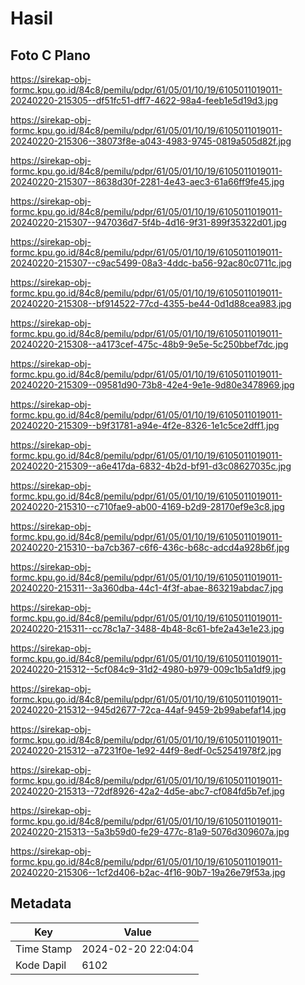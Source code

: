 # Hasil

## Foto C Plano

https://sirekap-obj-formc.kpu.go.id/84c8/pemilu/pdpr/61/05/01/10/19/6105011019011-20240220-215305--df51fc51-dff7-4622-98a4-feeb1e5d19d3.jpg

https://sirekap-obj-formc.kpu.go.id/84c8/pemilu/pdpr/61/05/01/10/19/6105011019011-20240220-215306--38073f8e-a043-4983-9745-0819a505d82f.jpg

https://sirekap-obj-formc.kpu.go.id/84c8/pemilu/pdpr/61/05/01/10/19/6105011019011-20240220-215307--8638d30f-2281-4e43-aec3-61a66ff9fe45.jpg

https://sirekap-obj-formc.kpu.go.id/84c8/pemilu/pdpr/61/05/01/10/19/6105011019011-20240220-215307--947036d7-5f4b-4d16-9f31-899f35322d01.jpg

https://sirekap-obj-formc.kpu.go.id/84c8/pemilu/pdpr/61/05/01/10/19/6105011019011-20240220-215307--c9ac5499-08a3-4ddc-ba56-92ac80c0711c.jpg

https://sirekap-obj-formc.kpu.go.id/84c8/pemilu/pdpr/61/05/01/10/19/6105011019011-20240220-215308--bf914522-77cd-4355-be44-0d1d88cea983.jpg

https://sirekap-obj-formc.kpu.go.id/84c8/pemilu/pdpr/61/05/01/10/19/6105011019011-20240220-215308--a4173cef-475c-48b9-9e5e-5c250bbef7dc.jpg

https://sirekap-obj-formc.kpu.go.id/84c8/pemilu/pdpr/61/05/01/10/19/6105011019011-20240220-215309--09581d90-73b8-42e4-9e1e-9d80e3478969.jpg

https://sirekap-obj-formc.kpu.go.id/84c8/pemilu/pdpr/61/05/01/10/19/6105011019011-20240220-215309--b9f31781-a94e-4f2e-8326-1e1c5ce2dff1.jpg

https://sirekap-obj-formc.kpu.go.id/84c8/pemilu/pdpr/61/05/01/10/19/6105011019011-20240220-215309--a6e417da-6832-4b2d-bf91-d3c08627035c.jpg

https://sirekap-obj-formc.kpu.go.id/84c8/pemilu/pdpr/61/05/01/10/19/6105011019011-20240220-215310--c710fae9-ab00-4169-b2d9-28170ef9e3c8.jpg

https://sirekap-obj-formc.kpu.go.id/84c8/pemilu/pdpr/61/05/01/10/19/6105011019011-20240220-215310--ba7cb367-c6f6-436c-b68c-adcd4a928b6f.jpg

https://sirekap-obj-formc.kpu.go.id/84c8/pemilu/pdpr/61/05/01/10/19/6105011019011-20240220-215311--3a360dba-44c1-4f3f-abae-863219abdac7.jpg

https://sirekap-obj-formc.kpu.go.id/84c8/pemilu/pdpr/61/05/01/10/19/6105011019011-20240220-215311--cc78c1a7-3488-4b48-8c61-bfe2a43e1e23.jpg

https://sirekap-obj-formc.kpu.go.id/84c8/pemilu/pdpr/61/05/01/10/19/6105011019011-20240220-215312--5cf084c9-31d2-4980-b979-009c1b5a1df9.jpg

https://sirekap-obj-formc.kpu.go.id/84c8/pemilu/pdpr/61/05/01/10/19/6105011019011-20240220-215312--945d2677-72ca-44af-9459-2b99abefaf14.jpg

https://sirekap-obj-formc.kpu.go.id/84c8/pemilu/pdpr/61/05/01/10/19/6105011019011-20240220-215312--a7231f0e-1e92-44f9-8edf-0c52541978f2.jpg

https://sirekap-obj-formc.kpu.go.id/84c8/pemilu/pdpr/61/05/01/10/19/6105011019011-20240220-215313--72df8926-42a2-4d5e-abc7-cf084fd5b7ef.jpg

https://sirekap-obj-formc.kpu.go.id/84c8/pemilu/pdpr/61/05/01/10/19/6105011019011-20240220-215313--5a3b59d0-fe29-477c-81a9-5076d309607a.jpg

https://sirekap-obj-formc.kpu.go.id/84c8/pemilu/pdpr/61/05/01/10/19/6105011019011-20240220-215306--1cf2d406-b2ac-4f16-90b7-19a26e79f53a.jpg


## Metadata

| Key        | Value               |
| ---------- | ------------------- |
| Time Stamp | 2024-02-20 22:04:04 |
| Kode Dapil | 6102                |



